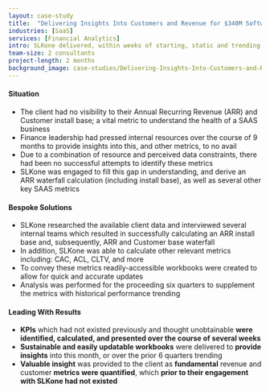 ```yaml
---
layout: case-study
title:  "Delivering Insights Into Customers and Revenue for $340M Software-As-A-Service Company"
industries: [SaaS]
services: [Financial Analytics]
intro: SLKone delivered, within weeks of starting, static and trending KPIs which finance leadership had requested internally for over 9 months. These insights will allow for substantially more visibility into the health of their business and financial decisions moving forward.
team-size: 2 consultants
project-length: 2 months
background_image: case-studies/Delivering-Insights-Into-Customers-and-Revenue-for-a-$340M-Software-As-A-Service-Company.jpg
---
```


#### Situation
- The client had no visibility to their Annual Recurring Revenue (ARR) and Customer install base; a vital metric to understand the health of a SAAS business
- Finance leadership had pressed internal resources over the course of 9 months to provide insights into this, and other metrics, to no avail
- Due to a combination of resource and perceived data constraints, there had been no successful attempts to identify these metrics
- SLKone was engaged to fill this gap in understanding, and derive an ARR waterfall calculation (including install base), as well as several other key SAAS metrics

#### Bespoke Solutions
- SLKone researched the available client data and interviewed several internal teams which resulted in successfully calculating an ARR install base and, subsequently, ARR and Customer base waterfall
- In addition, SLKone was able to calculate other relevant metrics including: CAC, ACL, CLTV, and more
- To convey these metrics readily-accessible workbooks were created to allow for quick and accurate updates
- Analysis was performed for the proceeding six quarters to supplement the metrics with historical performance trending

#### Leading With Results
- **KPIs** which had not existed previously and thought unobtainable **were identified, calculated, and presented over the course of several weeks**
- **Sustainable and easily updatable workbooks** were delivered to **provide insights** into this month, or over the prior 6 quarters trending
- **Valuable insight** was provided to the client as **fundamental** revenue and customer **metrics were quantified**, which **prior to their engagement with SLKone had not existed**
